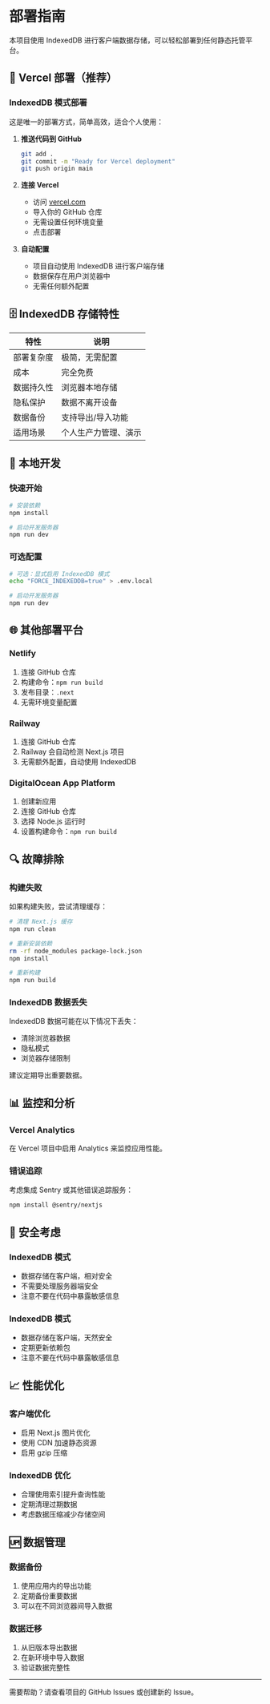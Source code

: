 # 部署指南

本项目使用 IndexedDB 进行客户端数据存储，可以轻松部署到任何静态托管平台。

## 🚀 Vercel 部署（推荐）

### IndexedDB 模式部署

这是唯一的部署方式，简单高效，适合个人使用：

1. **推送代码到 GitHub**
   ```bash
   git add .
   git commit -m "Ready for Vercel deployment"
   git push origin main
   ```

2. **连接 Vercel**
   - 访问 [vercel.com](https://vercel.com)
   - 导入你的 GitHub 仓库
   - 无需设置任何环境变量
   - 点击部署

3. **自动配置**
   - 项目自动使用 IndexedDB 进行客户端存储
   - 数据保存在用户浏览器中
   - 无需任何额外配置

## 🗄️ IndexedDB 存储特性

| 特性 | 说明 |
|------|------|
| 部署复杂度 | 极简，无需配置 |
| 成本 | 完全免费 |
| 数据持久性 | 浏览器本地存储 |
| 隐私保护 | 数据不离开设备 |
| 数据备份 | 支持导出/导入功能 |
| 适用场景 | 个人生产力管理、演示 |

## 🔧 本地开发

### 快速开始
```bash
# 安装依赖
npm install

# 启动开发服务器
npm run dev
```

### 可选配置
```bash
# 可选：显式启用 IndexedDB 模式
echo "FORCE_INDEXEDDB=true" > .env.local

# 启动开发服务器
npm run dev
```

## 🌐 其他部署平台

### Netlify
1. 连接 GitHub 仓库
2. 构建命令：`npm run build`
3. 发布目录：`.next`
4. 无需环境变量配置

### Railway
1. 连接 GitHub 仓库
2. Railway 会自动检测 Next.js 项目
3. 无需额外配置，自动使用 IndexedDB

### DigitalOcean App Platform
1. 创建新应用
2. 连接 GitHub 仓库
3. 选择 Node.js 运行时
4. 设置构建命令：`npm run build`

## 🔍 故障排除

### 构建失败
如果构建失败，尝试清理缓存：

```bash
# 清理 Next.js 缓存
npm run clean

# 重新安装依赖
rm -rf node_modules package-lock.json
npm install

# 重新构建
npm run build
```

### IndexedDB 数据丢失
IndexedDB 数据可能在以下情况下丢失：
- 清除浏览器数据
- 隐私模式
- 浏览器存储限制

建议定期导出重要数据。

## 📊 监控和分析

### Vercel Analytics
在 Vercel 项目中启用 Analytics 来监控应用性能。

### 错误追踪
考虑集成 Sentry 或其他错误追踪服务：

```bash
npm install @sentry/nextjs
```

## 🔐 安全考虑

### IndexedDB 模式
- 数据存储在客户端，相对安全
- 不需要处理服务器端安全
- 注意不要在代码中暴露敏感信息

### IndexedDB 模式
- 数据存储在客户端，天然安全
- 定期更新依赖包
- 注意不要在代码中暴露敏感信息

## 📈 性能优化

### 客户端优化
- 启用 Next.js 图片优化
- 使用 CDN 加速静态资源
- 启用 gzip 压缩

### IndexedDB 优化
- 合理使用索引提升查询性能
- 定期清理过期数据
- 考虑数据压缩减少存储空间

## 🆙 数据管理

### 数据备份

1. 使用应用内的导出功能
2. 定期备份重要数据
3. 可以在不同浏览器间导入数据

### 数据迁移

1. 从旧版本导出数据
2. 在新环境中导入数据
3. 验证数据完整性

---

需要帮助？请查看项目的 GitHub Issues 或创建新的 Issue。